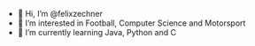 - 👋 Hi, I’m @felixzechner
- 👀 I’m interested in Football, Computer Science and Motorsport
- 🌱 I’m currently learning Java, Python and C

<!---
felixzechner/felixzechner is a ✨ special ✨ repository because its `README.md` (this file) appears on your GitHub profile.
You can click the Preview link to take a look at your changes.
--->

